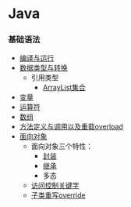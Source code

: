 # Java
### 基础语法
 * [编译与运行](basic/compileAndRun.md)
 * [数据类型与转换](basic/dataType.md)
   * 引用类型
      * [ArrayList集合](basic/ArrayList.md)
 * [变量](basic/variable.md)
 * [运算符](basic/operator.md)
 * [数组](basic/array.md)
 * [方法定义与调用以及重载overload](basic/method.md)
 * [面向对象](basic/object-oriented.md)
   * 面向对象三个特性：
     * [封装](basic/enclosure.md)
     * [继承](basic/inheritance.md)
     * 多态
   * [访问控制关键字](basic/AccessCtrlKeyWords.md)
   * [子类重写override](basic/override.md)
